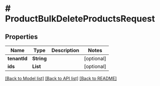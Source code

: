 # # ProductBulkDeleteProductsRequest


## Properties 


Name | Type | Description | Notes
------------ | ------------- | ------------- | -------------
**tenantId**| **String** |   | [optional]
**ids**| **List<String>** |   | [optional]


[[Back to Model list]](../../README.md#models) [[Back to API list]](../../README.md#endpoints) [[Back to README]](../../README.md)

